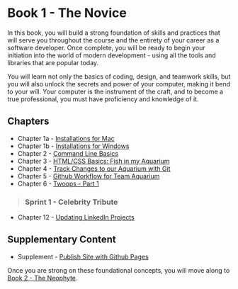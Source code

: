 # Book 1 - The Novice

In this book, you will build a strong foundation of skills and practices that will serve you throughout the course and the entirety of your career as a software developer. Once complete, you will be ready to begin your initiation into the world of modern development - using all the tools and libraries that are popular today.

You will learn not only the basics of coding, design, and teamwork skills, but you will also unlock the secrets and power of your computer, making it bend to your will. Your computer is the instrument of the craft, and to become a true professional, you must have proficiency and knowledge of it.

## Chapters

* Chapter 1a - [Installations for Mac](./chapters/GETTING_STARTED_MAC.md)
* Chapter 1b - [Installations for Windows](./chapters/GETTING_STARTED_WINDOWS.md)
* Chapter 2 - [Command Line Basics](./chapters/CLI_BASICS.md)
* Chapter 3 - [HTML/CSS Basics: Fish in my Aquarium ](./chapters/HTML_COMPONENTS.md)
* Chapter 4 - [Track Changes to our Aquarium with Git](./chapters/GIT_BASICS.md)
* Chapter 5 - [Github Workflow for Team Aquarium](./chapters/GIT_WORKFLOW.md)
* Chapter 6 - [Twoops - Part 1](./chapters/TWOOPS_STRUCTURE_LAYOUT.md)

> ### __Sprint 1__ - Celebrity Tribute

* Chapter 12 - [Updating LinkedIn Projects](./chapters/LINKEDIN_CELEBRITY_TRIBUTE.md)

## Supplementary Content

* Supplement - [Publish Site with Github Pages](./chapters/GITHUB_PAGES.md)

Once you are strong on these foundational concepts, you will move along to [Book 2 - The Neophyte](../book-2-the-neophyte/README.md).
